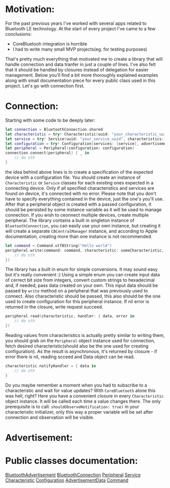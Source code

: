 # Motivation:

For the past previous years I've worked with several apps related to Bluetooth LE technology.
At the start of every project I've came to a few conclusions:
- CoreBluetooh integration is horrible
- I had to write many small MVP projects(eg. for testing purposes)

That's pretty much everything that motivated me to create a library that will handle connection and data tranfer in just a couple of lines.
I've also felt that it should be handled by closures instead of delegation for easier management.
Below you'll find a bit more thoroughly explained examples along with small documentation piece for every public class used in this project.
Let's go with connection first.

# Connection:

Starting with some code to be deeply later:

```swift
let connection = BluetoothConnection.shared
let characteristic = try! Characteristic(uuid: "your_characteristic_uuid", shouldObserveNotification: true)
let service = try! Service(uuid: "your_service_uuid", characteristics: [characteristic])
let configuration = try! Configuration(services: [service], advertisement: "your_advertising_uuid")
let peripheral = Peripheral(configuration: configuration)
connection.connect(peripheral) { _ in
	// do sth
}
```

the idea behind above lines is to create a specification of the expected device with a configuration file.
You should create an instance of `Characteristic` or `Service` classes for each existing ones expected in a connecting device.
Only if all specified characteristics and services are found on device, it's connected with no error.
Please note that you don't have to specify everything contained in the device, just the one's you'll use.
After that a peripheral object is created with a passed configuration, it should be persisted by some instance variable as it will be used to manage connection.
If you wish to ceonnect multiple devices, create multiple peripheral.
The library contains a built in singleton instance of `BluetoothConnection`, you can easily use your own instance, but creating it will create a separate `CBCentralManager` instance, and according to Apple documentation, creating more than one instance is not recommended.

```swift
let command = Command.utf8String("Hello world")
peripheral.write(command: command, characteristic: someCharacteristic, handler: { error in
	// do sth
})
```

The library has a built in enum for simple conversions. It may sound easy but it's really convenient :)
Using a simple enum you can create input data of cerrect bit size from integers, convert custom strings to hexadecimal and, if needed, pass data created on your own.
This input data should be passed by `write` method on a peripheral that was previously used to connect. Also characteristic should be passed, this also should be the one used to create configuration for this peripheral instance.
If nil error is returned in the closure, write request succeed.

```swift
peripheral.read(characteristic, handler: { data, error in
	// do sth
})
```

Reading values from characteristics is actually pretty similar to writing them, you should grab on the `Peripheral` object instance used for connection, fetch desired characteristic(should also be the one used for creating configuration).
As the result is asynchronous, it's returned by closure - if error there is nil, reading scceed and Data object can be read.

```swift
characteristic.notifyHandler = { data in
	// do sth
}
```

Do you maybe remember a moment when you had to subscribe to a characteristic and wait for value updates? With `CoreBluetooth` alone this was hell, right?
Here you have a convenient closure in every `Characteristic` object instance. It will be called each time a value changes there. The only prerequisite is to call:
`shouldObserveNotification: true)` in your characteristic initializer, only this way a proper variable will be set after connection and observation will be visible.

# Advertisement:



# Public classes documentation:

[BluetoothAdvertisement](./bluetoothAdvertisement.md)
[BluetoothConnection](./bluetoothConnection.md)
[Peripheral](./peripheral.md)
[Service](./service.md)
[Characteristic](./characteristic.md)
[Configuration](./configuration.md)
[AdvertisementData](./advertisementData.md)
[Command](./command.md)
